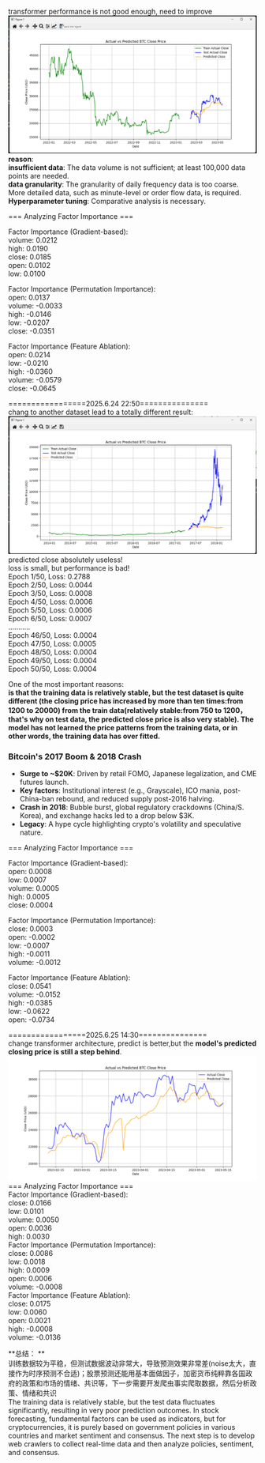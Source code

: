 transformer performance is not good enough, need to improve![img.png](img.png)  
**reason**:  
**insufficient data**: The data volume is not sufficient; at least 100,000 data points are needed.  
**data granularity**: The granularity of daily frequency data is too coarse. More detailed data, such as minute-level or order flow data, is required.  
**Hyperparameter tuning**: Comparative analysis is necessary.    

=== Analyzing Factor Importance ===

Factor Importance (Gradient-based):  
volume: 0.0212  
high: 0.0190  
close: 0.0185  
open: 0.0102  
low: 0.0100  

Factor Importance (Permutation Importance):  
open: 0.0137  
volume: -0.0033  
high: -0.0146  
low: -0.0207  
close: -0.0351  

Factor Importance (Feature Ablation):  
open: 0.0214  
low: -0.0210  
high: -0.0360  
volume: -0.0579  
close: -0.0645  

=================2025.6.24 22:50===============  
chang to another dataset lead to a totally different result:  
![img1.png](img1.png)  
predicted close absolutely useless!  
loss is small, but performance is bad!  
Epoch 1/50, Loss: 0.2788  
Epoch 2/50, Loss: 0.0044  
Epoch 3/50, Loss: 0.0008  
Epoch 4/50, Loss: 0.0006  
Epoch 5/50, Loss: 0.0006  
Epoch 6/50, Loss: 0.0007  
...........  
Epoch 46/50, Loss: 0.0004  
Epoch 47/50, Loss: 0.0005  
Epoch 48/50, Loss: 0.0004  
Epoch 49/50, Loss: 0.0004  
Epoch 50/50, Loss: 0.0004  

One of the most important reasons:  
  **is that the training data is relatively stable, but the test dataset is quite different (the closing price has increased by more than ten times:from 1200 to 20000) from the train data(relatively stable:from 750 to 1200，that's why on test data, the predicted close price is also very stable). The model has not learned the price patterns from the training data, or in other words, the training data has over fitted.**    
  
  ### **Bitcoin's 2017 Boom & 2018 Crash**  
- **Surge to ~$20K**: Driven by retail FOMO, Japanese legalization, and CME futures launch.  
- **Key factors**: Institutional interest (e.g., Grayscale), ICO mania, post-China-ban rebound, and reduced supply post-2016 halving.  
- **Crash in 2018**: Bubble burst, global regulatory crackdowns (China/S. Korea), and exchange hacks led to a drop below $3K.  
- **Legacy**: A hype cycle highlighting crypto's volatility and speculative nature.  

=== Analyzing Factor Importance ===  

Factor Importance (Gradient-based):  
open: 0.0008   
low: 0.0007  
volume: 0.0005  
high: 0.0005  
close: 0.0004  

Factor Importance (Permutation Importance):  
close: 0.0003  
open: -0.0002  
low: -0.0007  
high: -0.0011  
volume: -0.0012  

Factor Importance (Feature Ablation):  
close: 0.0541  
volume: -0.0152  
high: -0.0385  
low: -0.0622  
open: -0.0734  

=================2025.6.25 14:30===============   
change transformer architecture, predict is better,but the **model's predicted closing price is still a step behind**.
  ![img_1.png](img_1.png)  
=== Analyzing Factor Importance ===  
Factor Importance (Gradient-based):  
close: 0.0166  
low: 0.0101  
volume: 0.0050  
open: 0.0036  
high: 0.0030  
Factor Importance (Permutation Importance):  
close: 0.0086  
low: 0.0018  
high: 0.0009  
open: 0.0006  
volume: -0.0008  
Factor Importance (Feature Ablation):  
close: 0.0175    
low: 0.0060  
open: 0.0021  
high: -0.0008  
volume: -0.0136  

 **总结： **  
  训练数据较为平稳，但测试数据波动非常大，导致预测效果非常差(noise太大，直接作为时序预测不合适)；股票预测还能用基本面做因子，加密货币纯粹靠各国政府的政策和市场的情绪、共识等，下一步需要开发爬虫事实爬取数据，然后分析政策、情绪和共识  
  The training data is relatively stable, but the test data fluctuates significantly, resulting in very poor prediction outcomes. In stock forecasting, fundamental factors can be used as indicators, but for cryptocurrencies, it is purely based on government policies in various countries and market sentiment and consensus. The next step is to develop web crawlers to collect real-time data and then analyze policies, sentiment, and consensus.